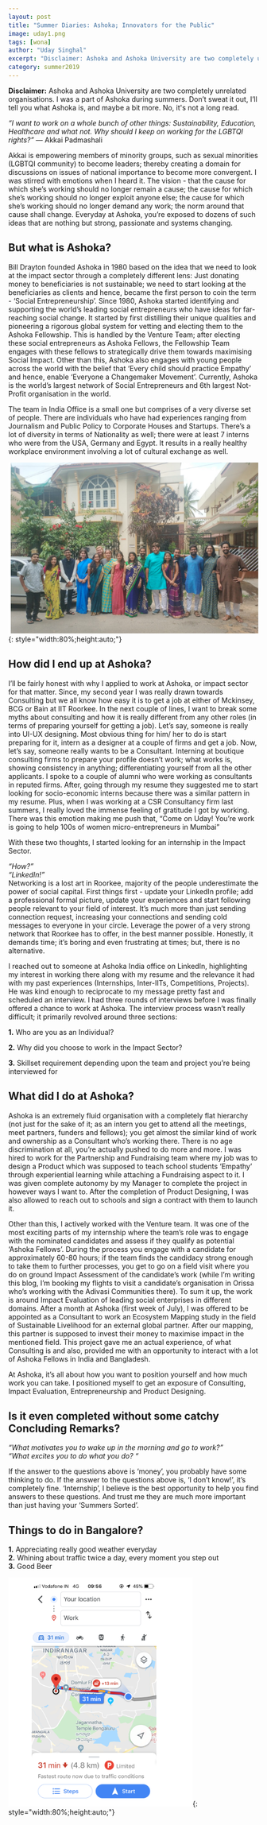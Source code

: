 ```yaml
---
layout: post
title: "Summer Diaries: Ashoka; Innovators for the Public"
image: uday1.png
tags: [wona]
author: "Uday Singhal"
excerpt: "Disclaimer: Ashoka and Ashoka University are two completely unrelated organisations. I was a part of Ashoka during summers. Don’t sweat it out, I’ll tell you what Ashoka is, and maybe a bit more. No, it's not a long read."
category: summer2019
---
```

**Disclaimer:** Ashoka and Ashoka University are two completely unrelated organisations. I was a part of Ashoka during summers. Don’t sweat it out, I’ll tell you what Ashoka is, and maybe a bit more. No, it's not a long read. 


*“I want to work on a whole bunch of other things: Sustainability, Education, Healthcare and what not. Why should I keep on working for the LGBTQI rights?”*
— Akkai Padmashali 


Akkai is empowering members of minority groups, such as sexual minorities (LGBTQI community) to become leaders; thereby creating a domain for discussions on issues of national importance to become more convergent.
I was stirred with emotions when I heard it. The vision - that the cause for which she’s working should no longer remain a cause; the cause for which she’s working should no longer exploit anyone else; the cause for which she’s working should no longer demand any work; the norm 
around that cause shall change. Everyday at Ashoka, you’re exposed to dozens of such ideas that are nothing but strong, passionate and systems changing.


## But what is Ashoka? 


Bill Drayton founded Ashoka in 1980 based on the idea that we need to look at the impact sector through a completely different lens: Just donating money to beneficiaries is not sustainable; we need to start looking at the beneficiaries as clients and hence, became the first person to coin the term - ‘Social Entrepreneurship’.
Since 1980, Ashoka started identifying and supporting the world’s leading social entrepreneurs who have ideas for far-reaching social change. It started by first distilling their unique qualities and pioneering a rigorous global system for vetting and electing them to the Ashoka Fellowship. This is handled by the Venture Team; after electing these social entrepreneurs as Ashoka Fellows, the Fellowship Team engages with these fellows to strategically drive them towards maximising Social Impact. Other than this, Ashoka also engages with young people across the world with the belief that ‘Every child should practice Empathy’ and hence, enable ‘Everyone a Changemaker Movement’. Currently, Ashoka is the world’s largest network of Social Entrepreneurs and 6th largest Not-Profit organisation in the world. 

The team in India Office is a small one but comprises of a very diverse set of people. There are individuals who have had experiences ranging from Journalism and Public Policy to Corporate Houses and Startups. There’s a lot of diversity in terms of Nationality as well; there were at least 7 interns who were from the USA, Germany and Egypt. It results in a really healthy workplace environment involving a lot of cultural exchange as well. 

![pic](/images/posts/uday2.png){: style="width:80%;height:auto;"}

## How did I end up at Ashoka? 


I’ll be fairly honest with why I applied to work at Ashoka, or impact sector for that matter. Since, my second year I was really drawn towards Consulting but we all know how easy it is to get a job at either of Mckinsey, BCG or Bain at IIT Roorkee. 
In the next couple of lines, I want to break some myths about consulting and how it is really different from any other roles (in terms of preparing yourself for getting a job). Let’s say, someone is really into UI-UX designing. Most obvious thing for him/ her to do is start preparing for it, intern as a designer at a couple of firms and get a job. Now, let’s say, someone really wants to be a Consultant. Interning at boutique consulting firms to prepare your profile doesn’t work; what works is, showing consistency in anything; differentiating yourself from all the other applicants. 
I spoke to a couple of alumni who were working as consultants in reputed firms. After, going through my resume they suggested me to start looking for socio-economic interns because there was a similar pattern in my resume. Plus, when I was working at a CSR Consultancy firm last summers, I really loved the immense feeling of gratitude I got by working. There was this emotion making me push that, “Come on Uday! You’re work is going to help 100s of women micro-entrepreneurs in Mumbai”

With these two thoughts, I started looking for an internship in the Impact Sector. <br>

*“How?”<br>
“LinkedIn!”*
<br>
Networking is a lost art in Roorkee, majority of the people underestimate the power of social capital. First things first - update your LinkedIn profile; add a professional formal picture, update your experiences and start following people relevant to your field of interest. It’s much more than just sending connection request, increasing your connections and sending cold messages to everyone in your circle. Leverage the power of a very strong network that Roorkee has to offer, in the best manner possible. Honestly, it demands time; it’s boring and even frustrating at times; but, there is no alternative. 


I reached out to someone at Ashoka India office on LinkedIn, highlighting my interest in working there along with my resume and the relevance it had with my past experiences (Internships, Inter-IITs, Competitions, Projects). He was kind enough to reciprocate to my message pretty fast and scheduled an interview. I had three rounds of interviews before I was finally offered a chance to work at Ashoka. The interview process wasn’t really difficult; it primarily revolved around three sections:


**1.** Who are you as an Individual? 

**2.** Why did you choose to work in the Impact Sector?

**3.** Skillset requirement depending upon the team and project you’re being interviewed for


## What did I do at Ashoka?

Ashoka is an extremely fluid organisation with a completely flat hierarchy (not just for the sake of it; as an intern you get to attend all the meetings, meet partners, funders and fellows); you get almost the similar kind of work and ownership as a Consultant who’s working there. There is no age discrimination at all, you’re actually pushed to do more and more. 
I was hired to work for the Partnership and Fundraising team where my job was to design a Product which was supposed to teach school students ‘Empathy’ through experiential learning while attaching a Fundraising aspect to it. I was given complete autonomy by my Manager to complete the project in however ways I want to. After the completion of Product Designing, I was also allowed to reach out to schools and sign a contract with them to launch it. 


Other than this, I actively worked with the Venture team. It was one of the most exciting parts of my internship where the team’s role was to engage with the nominated candidates and assess if they qualify as potential ‘Ashoka Fellows’. During the process you engage with a candidate for approximately 60-80 hours; if the team finds the candidacy strong enough to take them to further processes, you get to go on a field visit where you do on ground Impact Assessment of the candidate’s work (while I’m writing this blog, I’m booking my flights to visit a candidate’s organisation in Orissa who’s working with the Adivasi Communities there). To sum it up, the work is around Impact Evaluation of leading social enterprises in different domains. 
After a month at Ashoka (first week of July),  I was offered to be appointed as a Consultant to work an Ecosystem Mapping study in the field of Sustainable Livelihood for an external global partner. After our mapping, this partner is supposed to invest their money to maximise impact in the mentioned field. This project gave me an actual experience, of what Consulting is and also, provided me with an opportunity to interact with a lot of Ashoka Fellows in India and Bangladesh. 


At Ashoka, it’s all about how you want to position yourself and how much work you can take. I positioned myself to get an exposure of Consulting, Impact Evaluation, Entrepreneurship and Product Designing. 
 
 
## Is it even completed without some catchy Concluding Remarks?


*“What motivates you to wake up in the morning and go to work?”* <br>
*“What excites you to do what you do? “*

 
If the answer to the questions above is ‘money’, you probably have some thinking to do. If the answer to the questions above is, ‘I don’t know!’, it’s completely fine. ‘Internship’, I believe is the best opportunity to help you find answers to these questions. And trust me they are much more important than just having your ‘Summers Sorted’. 


## Things to do in Bangalore?
**1.** Appreciating really good weather everyday <br>
**2.** Whining about traffic twice a day, every moment you step out<br>
**3.** Good Beer<br>

![pic](/images/posts/uday3.png){: style="width:80%;height:auto;"}


